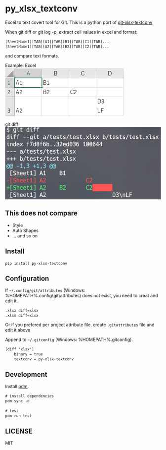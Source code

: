 # py_xlsx_textconv

Excel to text covert tool for Git.
This is a python port of [git-xlsx-textconv](https://github.com/tokuhirom/git-xlsx-textconv)

When git diff or git log -p, extract cell values in excel and format:

```
[SheetName1][TAB][A1][TAB][B1][TAB][C1][TAB]...
[SheetName1][TAB][A2][TAB][B2][TAB][C2][TAB]...
```

and compare text formats.

Example: Excel  
![excel](https://raw.githubusercontent.com/tiibun/py-xlsx-textconv/main/excel.png)

git diff  
![git diff](https://raw.githubusercontent.com/tiibun/py-xlsx-textconv/main/diff.png)

## This does not compare

- Style
- Auto Shapes
- ... and so on

## Install 

```
pip install py-xlsx-textconv
```

## Configuration

If `~/.config/git/attributes` (Windows: %HOMEPATH%\.config\git\attributes) does not exist, you need to creat and edit it.

```:~/.config/git/attributes
.xlsx diff=xlsx
.xlsm diff=xlsx
```

Or if you prefered per project attribute file, create `.gitattributes` file and edit it above

Append to `~/.gitconfig` (Windows: %HOMEPATH%\.gitconfig).

```:~/.gitconfig
[diff "xlsx"]
    binary = true
    textconv = py-xlsx-textconv
```

## Development

Install [pdm](https://pdm.fming.dev/latest/).

```
# install dependencies
pdm sync -d

# test
pdm run test
```

## LICENSE

MIT
